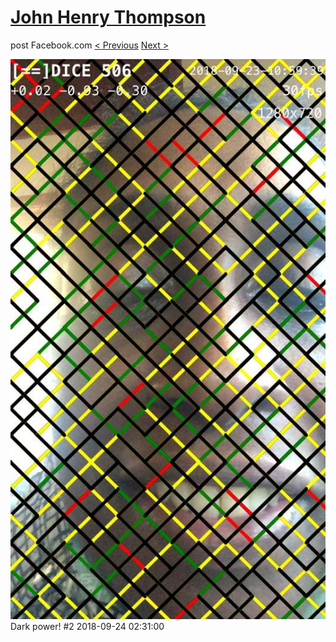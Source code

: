 # [John Henry Thompson](../README.md)
post Facebook.com
[< Previous](2018-09-24-5.md) [Next >](2018-09-24-7.md)

[![](../media/2018-09-24/Timeline-Photos-Dark-power-2.jpg)](../README.md)
Dark power! #2
2018-09-24 02:31:00